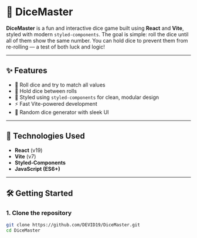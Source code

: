 # 🎲 DiceMaster

**DiceMaster** is a fun and interactive dice game built using **React** and **Vite**, styled with modern `styled-components`. The goal is simple: roll the dice until all of them show the same number. You can hold dice to prevent them from re-rolling — a test of both luck and logic!

---

## ✨ Features

- 🎯 Roll dice and try to match all values
- 🧠 Hold dice between rolls
- 💅 Styled using `styled-components` for clean, modular design
- ⚡ Fast Vite-powered development
- 🎲 Random dice generator with sleek UI

---

## 🚀 Technologies Used

- **React** (v19)
- **Vite** (v7)
- **Styled-Components**
- **JavaScript (ES6+)**

---

## 🛠️ Getting Started

### 1. Clone the repository

```bash
git clone https://github.com/DEVID19/DiceMaster.git
cd DiceMaster
